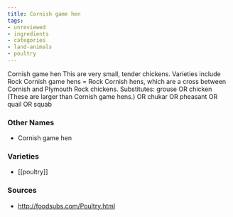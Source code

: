 ```yaml
---
title: Cornish game hen
tags:
- unreviewed
- ingredients
- categories
- land-animals
- poultry
---
```

Cornish game hen This are very small, tender chickens. Varieties include Rock Cornish game hens = Rock Cornish hens, which are a cross between Cornish and Plymouth Rock chickens. Substitutes: grouse OR chicken (These are larger than Cornish game hens.) OR chukar OR pheasant OR quail OR squab

### Other Names

* Cornish game hen

### Varieties

* [[poultry]]

### Sources
* http://foodsubs.com/Poultry.html

